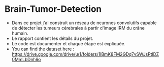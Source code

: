 # Brain-Tumor-Detection
- Dans ce projet j'ai construit un réseau de neurones convolutifs capable de détecter les tumeurs cérebrales à partir d'image IRM du crâne humain.
- Le rapport contient les détails du projet.
- Le code est documenter et chaque étape est expliquée.
- You can find the dataset here : https://drive.google.com/drive/u/1/folders/1IBmK8FM2GDq7vSWJsPtlDZ0MmLbDnh6o
